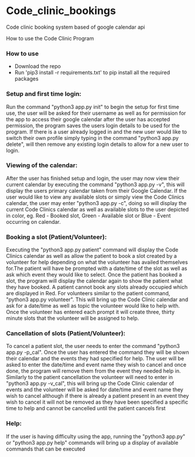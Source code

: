 # Code_clinic_bookings
Code clinic booking system based of google calendar api 


How to use the Code Clinic Program

### How to use

- Download the repo
- Run 'pip3 install -r requirements.txt' to pip install all the required packages

### Setup and first time login:
Run the command "python3 app.py init" to begin the setup for first time use, the user will be asked for their username as well as for permission for the app to access their google calendar
after the user has accepted permission, the program saves the users login details to be used for the program.
If there is a user already logged in and the new user would like to switch their own profile simply typing in the command "python3 app.py delete", 
will then remove any existing login details to allow for a new user to login.


### Viewing of the calendar:
After the user has finished setup and login, the user may now view their current calendar by executing the command "python3 app.py -v",
this will display the users primary calendar taken from their Google Calendar.
If the user would like to view any available slots or simply view the Code Clinics calendar, the user may enter "python3 app.py -c",
doing so will display the current Code Clinics calendar as well as available slots to the user depicted in color, 
eg. Red - Booked slot, Green - Available slot or Blue - Event occurring on calendar.


### Booking a slot (Patient/Volunteer):
Executing the "python3 app.py patient" command will display the Code Clinics calendar as well as allow the patient to book a slot created by a volunteer for help
depending on what the volunteer has availed themselves for.The patient will have be prompted with a date/time of the slot as well as ask which event they would like to select.
Once the patient has booked a slot, the program will display the calendar again to show the patient what they have booked. A patient cannot book any slots already occupied which are displayed in Red.
For volunteers similar to the patient command, "python3 app.py volunteer". This will bring up the Code Clinic calendar and ask for a date/time as well as topic the 
volunteer would like to help with. Once the volunteer has entered each prompt it will create three, thirty minute slots that the volunteer will be assigned to help.


### Cancellation of slots (Patient/Volunteer):
To cancel a patient slot, the user needs to enter the command "python3 app.py -p_cal". Once the user has entered the command they will be shown their calendar and the events they had specified for help.
The user will be asked to enter the date/time and event name they wish to cancel and once done, the program will remove them from the event they needed help in.
Similarly to the patient cancellation the volunteer will need to enter in "python3 app.py -v_cal", this will bring up the Code Clinic calendar of events and the volunteer will be asked for date/time
and event name they wish to cancel although if there is already a patient present in an event they wish to cancel it will not be removed as they have been specified a specific time to help and cannot be cancelled
until the patient cancels first


### Help:
If the user is having difficulty using the app, running the "python3 app.py" or "python3 app.py help" commands will bring up a display of available commands that can be executed
